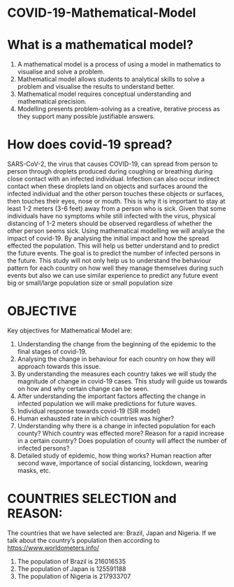 # COVID-19-Mathematical-Model
# What is a mathematical model?
1. A mathematical model is a process of using a model in mathematics to visualise 
and solve a problem. 
2. Mathematical model allows students to analytical skills to solve a problem and 
visualise the results to understand better. 
3. Mathematical model requires conceptual understanding and mathematical 
precision.
4. Modelling presents problem-solving as a creative, iterative process as they 
support many possible justifiable answers.
# How does covid-19 spread?
SARS-CoV-2, the virus that causes COVID-19, can spread from person to person 
through droplets produced during coughing or breathing during close contact with 
an infected individual. Infection can also occur indirect contact when these 
droplets land on objects and surfaces around the infected individual and the other 
person touches these objects or surfaces, then touches their eyes, nose or mouth. 
This is why it is important to stay at least 1-2 meters (3-6 feet) away from a person 
who is sick. Given that some individuals have no symptoms while still infected with 
the virus, physical distancing of 1-2 meters should be observed regardless of 
whether the other person seems sick.
Using mathematical modelling we will analyse the impact of covid-19. 
By analysing the initial impact and how the spread effected the population. This 
will help us better understand and to predict the future events. The goal is to 
predict the number of infected persons in the future. This study will not only help 
us to understand the behaviour pattern for each country on how well they manage 
themselves during such events but also we can use similar experience to predict 
any future event big or small/large population size or small population size
# OBJECTIVE
Key objectives for Mathematical Model are: 
1. Understanding the change from the beginning of the epidemic to the final 
stages of covid-19.
2. Analysing the change in behaviour for each country on how they will 
approach towards this issue.
3. By understanding the measures each country takes we will study the 
magnitude of change in covid-19 cases. This study will guide us towards 
on how and why certain change can be seen.
4. After understanding the important factors affecting the change in infected 
population we will make predictions for future waves.
5. Individual response towards covid-19 (SIR model)
6. Human exhausted rate in which countries was higher?
7. Understanding why there is a change in infected population for each 
county? Which country was effected more? Reason for a rapid increase in 
a certain country? Does population of county will affect the number of 
infected persons?
8. Detailed study of epidemic, how thing works? Human reaction after 
second wave, importance of social distancing, lockdown, wearing masks, 
etc.
# COUNTRIES SELECTION and REASON:
The countries that we have selected are: Brazil, Japan and Nigeria.
If we talk about the country’s population then according to 
https://www.worldometers.info/
1. The population of Brazil is 216016535
2. The population of Japan is 125591188
3. The population of Nigeria is 217933707

